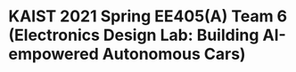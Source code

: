 # KAIST 2021 Spring EE405(A) Team 6 (Electronics Design Lab: Building AI-empowered Autonomous Cars)
